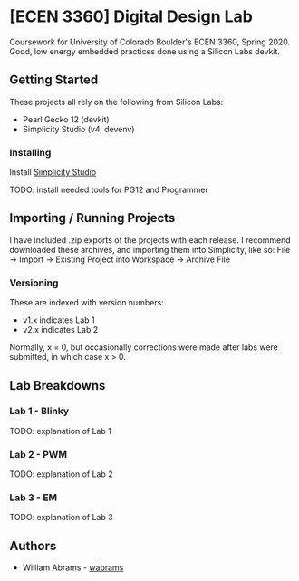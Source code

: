 # [ECEN 3360] Digital Design Lab

Coursework for University of Colorado Boulder's ECEN 3360, Spring 2020.
Good, low energy embedded practices done using a Silicon Labs devkit.

## Getting Started

These projects all rely on the following from Silicon Labs:
* Pearl Gecko 12 (devkit)
* Simplicity Studio (v4, devenv)

### Installing

Install [Simplicity Studio](https://www.silabs.com/products/development-tools/software/simplicity-studio "silabs sstudio")

TODO: install needed tools for PG12 and Programmer

## Importing / Running Projects

I have included .zip exports of the projects with each release.
I recommend downloaded these archives, and importing them into Simplicity, like so:
File -> Import -> Existing Project into Workspace -> Archive File

### Versioning

These are indexed with version numbers:
* v1.x indicates Lab 1
* v2.x indicates Lab 2

Normally, x = 0, but occasionally corrections were made after labs were submitted, in which case x > 0.

## Lab Breakdowns

### Lab 1 - Blinky

TODO: explanation of Lab 1

### Lab 2 - PWM

TODO: explanation of Lab 2

### Lab 3 - EM

TODO: explanation of Lab 3

## Authors

* William Abrams - [wabrams](https://github.com/wabrams)
